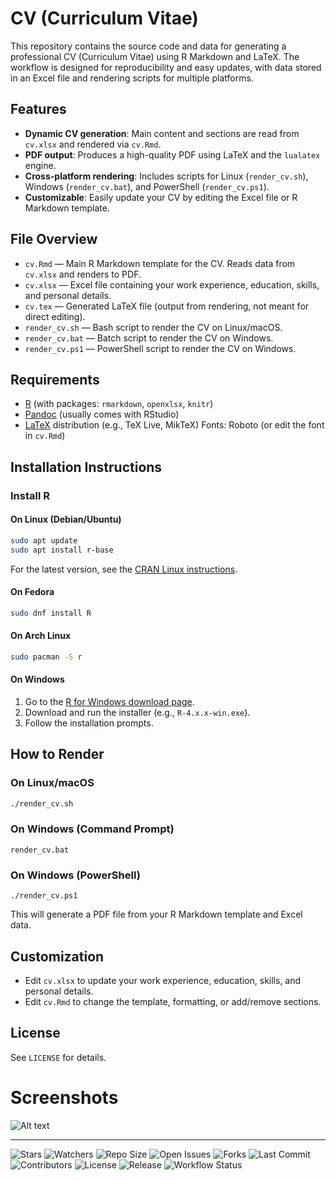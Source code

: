 # CV (Curriculum Vitae)

This repository contains the source code and data for generating a professional CV (Curriculum Vitae) using R Markdown and LaTeX. The workflow is designed for reproducibility and easy updates, with data stored in an Excel file and rendering scripts for multiple platforms.

## Features
- **Dynamic CV generation**: Main content and sections are read from `cv.xlsx` and rendered via `cv.Rmd`.
- **PDF output**: Produces a high-quality PDF using LaTeX and the `lualatex` engine.
- **Cross-platform rendering**: Includes scripts for Linux (`render_cv.sh`), Windows (`render_cv.bat`), and PowerShell (`render_cv.ps1`).
- **Customizable**: Easily update your CV by editing the Excel file or R Markdown template.

## File Overview
- `cv.Rmd` — Main R Markdown template for the CV. Reads data from `cv.xlsx` and renders to PDF.
- `cv.xlsx` — Excel file containing your work experience, education, skills, and personal details.
- `cv.tex` — Generated LaTeX file (output from rendering, not meant for direct editing).
- `render_cv.sh` — Bash script to render the CV on Linux/macOS.
- `render_cv.bat` — Batch script to render the CV on Windows.
- `render_cv.ps1` — PowerShell script to render the CV on Windows.

## Requirements
- [R](https://www.r-project.org/) (with packages: `rmarkdown`, `openxlsx`, `knitr`)
- [Pandoc](https://pandoc.org/) (usually comes with RStudio)
- [LaTeX](https://www.latex-project.org/) distribution (e.g., TeX Live, MikTeX)
 Fonts: Roboto (or edit the font in `cv.Rmd`)

 ## Installation Instructions

 ### Install R

 #### On Linux (Debian/Ubuntu)
 ```bash
 sudo apt update
 sudo apt install r-base
 ```

 For the latest version, see the [CRAN Linux instructions](https://cran.r-project.org/bin/linux/ubuntu/).

 #### On Fedora
 ```bash
 sudo dnf install R
 ```

 #### On Arch Linux
 ```bash
 sudo pacman -S r
 ```

 #### On Windows
 1. Go to the [R for Windows download page](https://cran.r-project.org/bin/windows/base/).
 2. Download and run the installer (e.g., `R-4.x.x-win.exe`).
 3. Follow the installation prompts.

## How to Render

### On Linux/macOS
```bash
./render_cv.sh
```

### On Windows (Command Prompt)
```
render_cv.bat
```

### On Windows (PowerShell)
```
./render_cv.ps1
```

This will generate a PDF file from your R Markdown template and Excel data.

## Customization
- Edit `cv.xlsx` to update your work experience, education, skills, and personal details.
- Edit `cv.Rmd` to change the template, formatting, or add/remove sections.

## License
See `LICENSE` for details.

# Screenshots
![Alt text]([https://github.com/sedzinfo/cv/blob/main/screenshots/cv.png](https://github.com/sedzinfo/cv/blob/main/screenshot/cv.png))

---

![Stars](https://img.shields.io/github/stars/sedzinfo/cv)
![Watchers](https://img.shields.io/github/watchers/sedzinfo/cv)
![Repo Size](https://img.shields.io/github/repo-size/sedzinfo/cv)
![Open Issues](https://img.shields.io/github/issues/sedzinfo/cv)
![Forks](https://img.shields.io/github/forks/sedzinfo/cv)
![Last Commit](https://img.shields.io/github/last-commit/sedzinfo/cv)
![Contributors](https://img.shields.io/github/contributors/sedzinfo/cv)
![License](https://img.shields.io/github/license/sedzinfo/cv)
![Release](https://img.shields.io/github/v/release/sedzinfo/cv)
![Workflow Status](https://img.shields.io/github/actions/workflow/status/sedzinfo/cv/main.yml)
